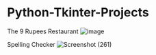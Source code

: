 # Python-Tkinter-Projects

The 9 Rupees Restaurant
![image](https://user-images.githubusercontent.com/76160237/213754639-a1f6e5f5-0fbc-4318-b5a2-96907724a528.png)

Spelling Checker
![Screenshot (261)](https://user-images.githubusercontent.com/76160237/213754867-8cb426b3-a748-4df0-b6e1-e37f385501d9.png)

